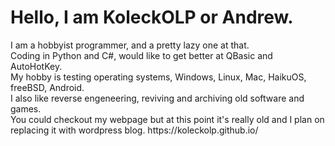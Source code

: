 <h1>Hello, I am KoleckOLP or Andrew.</h1>
<p>
I am a hobbyist programmer, and a pretty lazy one at that.<br>
Coding in Python and C#, would like to get better at QBasic and AutoHotKey.<br>
My hobby is testing operating systems, Windows, Linux, Mac, HaikuOS, freeBSD, Android.<br>
I also like reverse engeneering, reviving and archiving old software and games.<br>
You could checkout my webpage but at this point it's really old and I plan on replacing it with wordpress blog.
https://koleckolp.github.io/
</p>

